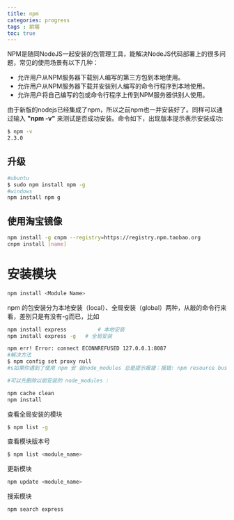 ```yaml
---
title: npm
categories: progress
tags : 前端
toc: true
---
```


NPM是随同NodeJS一起安装的包管理工具，能解决NodeJS代码部署上的很多问题，常见的使用场景有以下几种：

- 允许用户从NPM服务器下载别人编写的第三方包到本地使用。
- 允许用户从NPM服务器下载并安装别人编写的命令行程序到本地使用。
- 允许用户将自己编写的包或命令行程序上传到NPM服务器供别人使用。

由于新版的nodejs已经集成了npm，所以之前npm也一并安装好了。同样可以通过输入 **"npm -v"** 来测试是否成功安装。命令如下，出现版本提示表示安装成功:

```bash
$ npm -v
2.3.0
```

## 升级

```bash
#ubuntu
$ sudo npm install npm -g
#windows
npm install npm g
```

## 使用淘宝镜像

```bash
npm install -g cnpm --registry=https://registry.npm.taobao.org
cnpm install [name]
```
# 安装模块
```bash
npm install <Module Name>
```
npm 的包安装分为本地安装（local）、全局安装（global）两种，从敲的命令行来看，差别只是有没有-g而已，比如

```bash
npm install express          # 本地安装
npm install express -g   # 全局安装
```

```bash
npm err! Error: connect ECONNREFUSED 127.0.0.1:8087 
#解决方法
$ npm config set proxy null
#s如果你遇到了使用 npm 安 装node_modules 总是提示报错：报错: npm resource busy or locked.....。

#可以先删除以前安装的 node_modules :

npm cache clean
npm install
```
查看全局安装的模块
```bash
$ npm list -g
```
查看模块版本号
```bash
$ npm list <module_name>
```

更新模块

```bash
npm update <module_name>
```

搜索模块

```bash
npm search express
```

